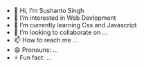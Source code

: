 - 👋 Hi, I’m Sushanto Singh
- 👀 I’m interested in Web Devlopment
- 🌱 I’m currently learning Css and Javascript
- 💞️ I’m looking to collaborate on ...
- 📫 How to reach me ...
- 😄 Pronouns: ...
- ⚡ Fun fact: ...

<!---
sdd4432/sdd4432 is a ✨ special ✨ repository because its `README.md` (this file) appears on your GitHub profile.
You can click the Preview link to take a look at your changes.
--->
